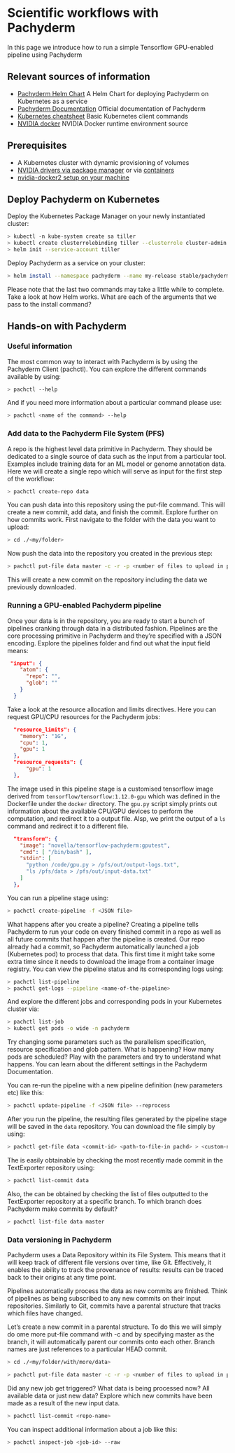 # Scientific workflows with Pachyderm
In this page we introduce how to run a simple Tensorflow GPU-enabled pipeline using Pachyderm

## Relevant sources of information

- [Pachyderm Helm Chart](https://github.com/kubernetes/charts/tree/master/stable/pachyderm) A Helm Chart for deploying Pachyderm on Kubernetes as a service
- [Pachyderm Documentation](http://docs.pachyderm.io/en/v1.7.3/index.html) Official documentation of Pachyderm
- [Kubernetes cheatsheet](https://kubernetes.io/docs/reference/kubectl/cheatsheet/) Basic Kubernetes client commands
- [NVIDIA docker](https://github.com/NVIDIA/nvidia-docker) NVIDIA Docker runtime environment source

## Prerequisites

- A Kubernetes cluster with dynamic provisioning of volumes
- [NVIDIA drivers via package manager](https://www.nvidia.com/object/unix.html) or via [containers](https://github.com/NVIDIA/nvidia-docker/wiki/Driver-containers-(EXPERIMENTAL))
- [nvidia-docker2 setup on your machine](https://github.com/NVIDIA/nvidia-docker)

## Deploy Pachyderm on Kubernetes

Deploy the Kubernetes Package Manager on your newly instantiated cluster:  
```bash
> kubectl -n kube-system create sa tiller
> kubectl create clusterrolebinding tiller --clusterrole cluster-admin --serviceaccount=kube-system:tiller
> helm init --service-account tiller
```
Deploy Pachyderm as a service on your cluster:
```bash
> helm install --namespace pachyderm --name my-release stable/pachyderm
```

Please note that the last two commands may take a little while to complete. Take a look at how Helm works. What are each of the arguments that we pass to the install command?

## Hands-on with Pachyderm

### Useful information
The most common way to interact with Pachyderm is by using the Pachyderm Client (pachctl). You can explore the different commands available by using:
```bash
> pachctl --help
```
And if you need more information about a particular command please use:
```bash
> pachctl <name of the command> --help
```

### Add data to the Pachyderm File System (PFS)

A repo is the highest level data primitive in Pachyderm. They should be dedicated to a single source of data such as the input from a particular tool. Examples include training data for an ML model or genome annotation data.
Here we will create a single repo which will serve as input for the first step of the workflow:
```bash
> pachctl create-repo data
```
You can push data into this repository using the put-file command. This will create a new commit, add data, and finish the commit. Explore further on how commits work. First navigate to the folder with the data you want to upload: 
```bash
> cd ./<my/folder>
```
Now push the data into the repository you created in the previous step:
```bash
> pachctl put-file data master -c -r -p <number of files to upload in parallel> -f .
```
This will create a new commit on the repository including the data we previously downloaded.

### Running a GPU-enabled Pachyderm pipeline

Once your data is in the repository, you are ready to start a bunch of pipelines cranking through data in a distributed fashion. Pipelines are the core processing primitive in Pachyderm and they’re specified with a JSON encoding. Explore the pipelines folder and find out what the input field means:
```JSON
 "input": {
    "atom": {
      "repo": "",
      "glob": ""
    }
  }
```
Take a look at the resource allocation and limits directives. Here you can request GPU/CPU resources for the Pachyderm jobs:
```JSON
  "resource_limits": {
    "memory": "1G",
    "cpu": 1,
    "gpu": 1
  },
  "resource_requests": {
      "gpu": 1
  },
```
The image used in this pipeline stage is a customised tensorflow image derived from `tensorflow/tensorflow:1.12.0-gpu` which was defined in the Dockerfile under the `docker` directory. The `gpu.py` script simply prints out information about the available CPU/GPU devices to perform the computation, and redirect it to a output file. Alsp, we print the output of a `ls` command and redirect it to a different file.
```JSON
  "transform": {
    "image": "novella/tensorflow-pachyderm:gputest",
    "cmd": [ "/bin/bash" ],
    "stdin": [
      "python /code/gpu.py > /pfs/out/output-logs.txt",
      "ls /pfs/data > /pfs/out/input-data.txt"
    ]
  },
  ```
You can run a pipeline stage using:
```bash
> pachctl create-pipeline -f <JSON file>
```
What happens after you create a pipeline? Creating a pipeline tells Pachyderm to run your code on every finished commit in a repo as well as all future commits that happen after the pipeline is created. Our repo already had a commit, so Pachyderm automatically launched a job (Kubernetes pod) to process that data. This first time it might take some extra time since it needs to download the image from a container image registry. You can view the pipeline status and its corresponding logs using:
```bash
> pachctl list-pipeline
> pachctl get-logs --pipeline <name-of-the-pipeline>

```
And explore the different jobs and corresponding pods in your Kubernetes cluster via:
```bash
> pachctl list-job
> kubectl get pods -o wide -n pachyderm
```
Try changing some parameters such as the parallelism specification, resource specification and glob pattern. What is happening? How many pods are scheduled? Play with the parameters and try to understand what happens. You can learn about the different settings in the Pachyderm Documentation.

You can re-run the pipeline with a new pipeline definition (new parameters etc) like this:
```bash
> pachctl update-pipeline -f <JSON file> --reprocess
```
After you run the pipeline, the resulting files generated by the pipeline stage will be saved in the `data` repository. You can download the file simply by using:
```bash
> pachctl get-file data <commit-id> <path-to-file-in pachd> > <custom-name-of-file>
```
The <commit-id> is easily obtainable by checking the most recently made commit in the TextExporter repository using:
```bash
> pachctl list-commit data
```
Also, the <path-to-file> can be obtained by checking the list of files outputted to the TextExporter repository at a specific branch. To which branch does Pachyderm make commits by default?
```bash
> pachctl list-file data master
```

### Data versioning in Pachyderm

Pachyderm uses a Data Repository within its File System. This means that it will keep track of different file versions over time, like Git. Effectively, it enables the ability to track the provenance of results: results can be traced back to their origins at any time point.

Pipelines automatically process the data as new commits are finished. Think of pipelines as being subscribed to any new commits on their input repositories. Similarly to Git, commits have a parental structure that tracks which files have changed.

Let’s create a new commit in a parental structure. To do this we will simply do ome more put-file command with -c and by specifying master as the branch, it will automatically parent our commits onto each other. Branch names are just references to a particular HEAD commit.
```bash
> cd ./<my/folder/with/more/data>
```
```bash
> pachctl put-file data master -c -r -p <number of files to upload in parallel> -f .
```
Did any new job get triggered? What data is being processed now? All available data or just new data? Explore which new commits have been made as a result of the new input data. 
```bash
> pachctl list-commit <repo-name>
```
You can inspect additional information about a job like this:
```bash
> pachctl inspect-job <job-id> --raw
```